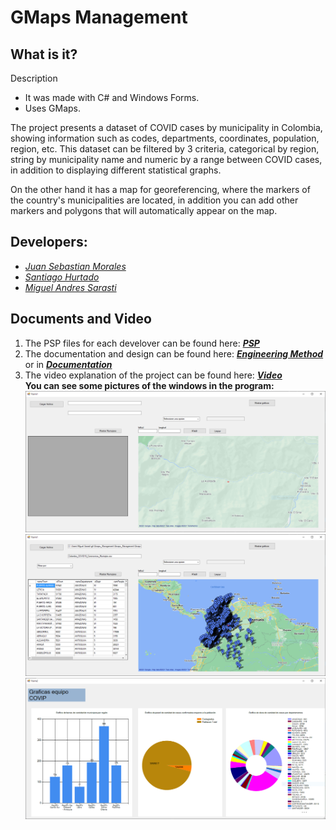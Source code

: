 # GMaps Management
## What is it?
Description <br>
- It was made with C# and Windows Forms.
- Uses GMaps.


The project presents a dataset of COVID cases by municipality in Colombia, showing information such as codes, departments, coordinates, population, region, etc.
This dataset can be filtered by 3 criteria, categorical by region, string by municipality name and numeric by a range between COVID cases, in addition to displaying different statistical graphs.

On the other hand it has a map for georeferencing, where the markers of the country's municipalities are located, in addition you can add other markers and polygons that will automatically appear on the map.

## Developers:
- [*Juan Sebastian Morales*](https://github.com/JuanSebastianMoralesVilla)<br>
- [*Santiago Hurtado*](https://github.com/YoNoSoySantiago)<br>
- [*Miguel Andres Sarasti*](https://github.com/MSarasti)<br>
## Documents and Video
1. The PSP files for each develover can be found here: [***PSP***](https://github.com/JuanSebastianMoralesVilla/Gmaps_Management/tree/main)<br>
2. The documentation and design can be found here: [***Engineering Method***](https://github.com/JuanSebastianMoralesVilla/Gmaps_Management/blob/main/Documentacion/Metodo%20de%20la%20ingenieria.pdf) or in [***Documentation***](https://github.com/JuanSebastianMoralesVilla/Gmaps_Management/blob/main/Documentacion) <br>
3. The video explanation of the project can be found here: [***Video***](https://youtu.be/AnmgQHA-oO8)<br>
**You can see some pictures of the windows in the program:**
![Main Window](https://github.com/JuanSebastianMoralesVilla/Gmaps_Management/blob/main/resources/Main%20Window.PNG)
![Main Window Data](https://github.com/JuanSebastianMoralesVilla/Gmaps_Management/blob/main/resources/Main%20Window%20Data.PNG)
![Graph Window](https://github.com/JuanSebastianMoralesVilla/Gmaps_Management/blob/main/resources/Graph%20Window.PNG)


